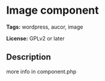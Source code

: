 # Image component

**Tags:** wordpress, aucor, image

**License:** GPLv2 or later

## Description

more info in component.php